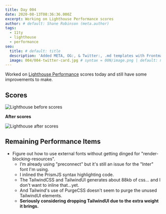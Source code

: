 ```yaml
---
title: Day 004
date: 2020-08-13T08:36:36.000Z
excerpt: Working on Lighthouse Performance scores
author: # default: Shane Robinson (meta.author)
tags:
  - 11ty
  - lighthouse
  - performance
seo:
  title: # default: title
  description: 'Added META, OG:, & Twitter:, .md templates with Frontmatter defaults, SVG logo and favicons.' # default: meta.description
  image: 004/004-twitter-card.jpg # syntax = 00N/image.png | default: meta.image
---
```


Worked on [Lighthouse Performance](https://developers.google.com/web/tools/lighthouse) scores today and still have some improvements to make.

## Scores

![Lighthouse before scores](/assets/images/004/before-sr-100daysofcode_netlify_app_day-003__mobile.jpg)

**After scores**

![Lighthouse after scores](/assets/images/004/after_sr-100daysofcode_netlify_app_day-003_mobile.jpg)

## Remaining Performance Items

- Figure out how to use external fonts without getting dinged for "render-blocking-resources".
  - I’m already using "preconnect" but it's still an issue for the "Inter" font I'm using.
  - I inlined the PrismJS syntax highlighting code.
  - The TailwindCSS and TailwindUI generates about 88kb of css... and I don't want to inline that...yet.
  - And Tailwind's use of PurgeCSS doesn't seem to purge the unused TailwindUI elements.
  - **Seriously considering dropping TailwindUI due to the extra weight it brings.**
